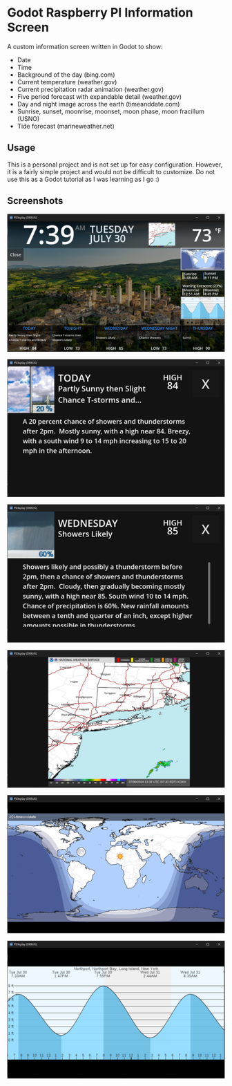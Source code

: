 # Godot Raspberry PI Information Screen

A custom information screen written in Godot to show:

- Date
- Time
- Background of the day (bing.com)
- Current temperature (weather.gov)
- Current precipitation radar animation (weather.gov)
- Five period forecast with expandable detail (weather.gov)
- Day and night image across the earth (timeanddate.com)
- Sunrise, sunset, moonrise, moonset, moon phase, moon fracillum (USNO)
- Tide forecast (marineweather.net)

## Usage

This is a personal project and is not set up for easy configuration. However, it is a fairly simple project and would not be difficult to customize. Do not use this as a Godot tutorial as I was learning as I go :)

## Screenshots

![Screenshot](screenshots/main_screen.png)

![Screenshot](screenshots/weather_detail_1.png)

![Screenshot](screenshots/weather_detail_2.png)

![Screenshot](screenshots/radar_detail.png)

![Screenshot](screenshots/day_and_night_detail.png)

![Screenshot](screenshots/tides_detail.png)
